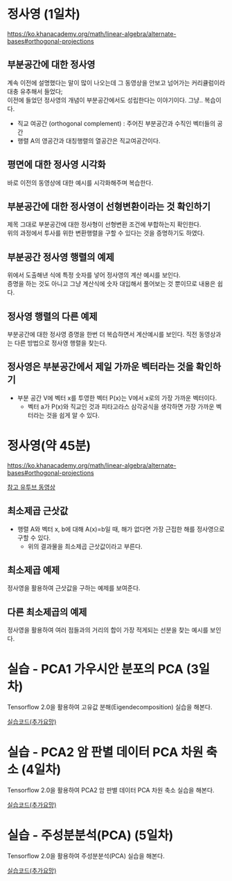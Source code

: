 # 정사영 (1일차)

https://ko.khanacademy.org/math/linear-algebra/alternate-bases#orthogonal-projections

## 부분공간에 대한 정사영

계속 이전에 설명했다는 말이 많이 나오는데 그 동영상을 안보고 넘어가는 커리큘럼이라 대충 유추해서 들었다;\
이전에 들었던 정사영의 개념이 부분공간에서도 성립한다는 이야기이다. 그냥.. 복습이다.

+ 직교 여공간 (orthogonal complement) : 주어진 부분공간과 수직인 벡터들의 공간
+ 행렬 A의 영공간과 대칭행렬의 열공간은 직교여공간이다.

## 평면에 대한 정사영 시각화

바로 이전의 동영상에 대한 예시를 시각화해주며 복습한다.

## 부분공간에 대한 정사영이 선형변환이라는 것 확인하기

제목 그대로 부분공간에 대한 정사형이 선형변환 조건에 부합하는지 확인한다.\
위의 과정에서 투사를 위한 변환행렬을 구할 수 있다는 것을 증명하기도 하였다.

## 부분공간 정사영 행렬의 예제

위에서 도출해낸 식에 특정 숫자를 넣어 정사영의 계산 예시를 보인다.\
증명을 하는 것도 아니고 그냥 계산식에 숫자 대입해서 풀어보는 것 뿐이므로 내용은 쉽다.

## 정사영 행렬의 다른 예제

부분공간에 대한 정사영 증명을 한번 더 복습하면서 계산예시를 보인다.
직전 동영상과는 다른 방법으로 정사영 행렬을 찾는다.

## 정사영은 부분공간에서 제일 가까운 벡터라는 것을 확인하기

+ 부분 공간 V에 벡터 x를 투영한 벡터 P(x)는 V에서 x로의 가장 가까운 벡터이다.
  + 벡터 a가 P(x)와 직교인 것과 피타고라스 삼각공식을 생각하면 가장 가까운 벡터라는 것을 쉽게 알 수 있다.

# 정사영(약 45분)

https://ko.khanacademy.org/math/linear-algebra/alternate-bases#orthogonal-projections

[참고 유투브 동영상](https://www.youtube.com/watch?v=jNwf-JUGWgg)

## 최소제곱 근삿값

+ 행렬 A와 벡터 x, b에 대해 A(x)=b일 때, 해가 없다면 가장 근접한 해를 정사영으로 구할 수 있다.
  + 위의 결과물을 최소제곱 근삿값이라고 부른다.

## 최소제곱 예제

정사영을 활용하여 근삿값을 구하는 예제를 보여준다.

## 다른 최소제곱의 예제

정사영을 활용하여 여러 점들과의 거리의 합이 가장 적게되는 선분을 찾는 예시를 보인다.

# 실습 - PCA1 가우시안 분포의 PCA (3일차)

Tensorflow 2.0을 활용하여 고유값 분해(Eigendecomposition) 실습을 해본다.

[실습코드(추가요망)]()

# 실습 - PCA2 암 판별 데이터 PCA 차원 축소 (4일차)

Tensorflow 2.0을 활용하여 PCA2 암 판별 데이터 PCA 차원 축소 실습을 해본다.

[실습코드(추가요망)]()

# 실습 - 주성분분석(PCA) (5일차)

Tensorflow 2.0을 활용하여 주성분분석(PCA) 실습을 해본다.

[실습코드(추가요망)]()
